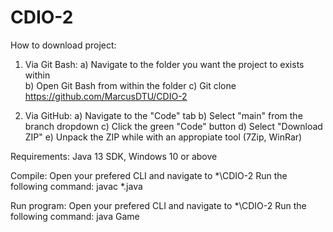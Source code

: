 # CDIO-2


How to download project: 

1) Via Git Bash: 
  a) Navigate to the folder you want the project to exists within  
  b) Open Git Bash from within the folder 
  c) Git clone https://github.com/MarcusDTU/CDIO-2 

2) Via GitHub: 
  a) Navigate to the "Code" tab 
  b) Select "main" from the branch dropdown 
  c) Click the green "Code" button 
  d) Select "Download ZIP" 
  e) Unpack the ZIP while with an appropiate tool (7Zip, WinRar) 

Requirements: 
Java 13 SDK, Windows 10 or above 

Compile: 
Open your prefered CLI and navigate to *\CDIO-2 
Run the following command: javac *.java 

Run program: 
Open your prefered CLI and navigate to *\CDIO-2 
Run the following command: java Game 


